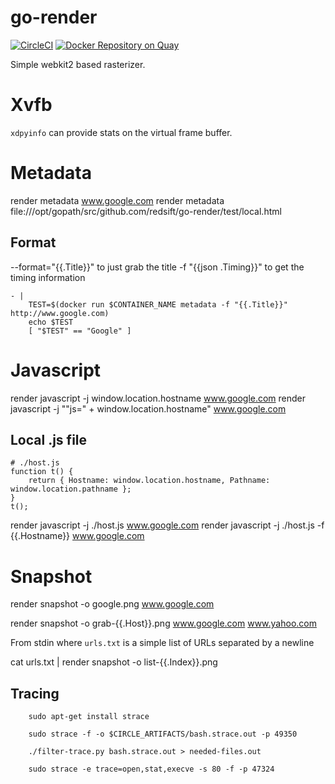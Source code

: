 # go-render

[![CircleCI](https://circleci.com/gh/Redsift/go-render.svg?style=svg)](https://circleci.com/gh/Redsift/go-render) [![Docker Repository on Quay](https://quay.io/repository/redsift/go-render/status "Docker Repository on Quay")](https://quay.io/repository/redsift/go-render)

Simple webkit2 based rasterizer. 

# Xvfb

`xdpyinfo` can provide stats on the virtual frame buffer.


# Metadata

render metadata www.google.com
render metadata file:///opt/gopath/src/github.com/redsift/go-render/test/local.html

## Format

--format="{{.Title}}" to just grab the title
-f "{{json .Timing}}" to get the timing information

    - |
        TEST=$(docker run $CONTAINER_NAME metadata -f "{{.Title}}" http://www.google.com)
        echo $TEST
        [ "$TEST" == "Google" ]

# Javascript

render javascript -j window.location.hostname  www.google.com
render javascript -j "\"js=\" + window.location.hostname"  www.google.com

## Local .js file

    # ./host.js
    function t() {
        return { Hostname: window.location.hostname, Pathname: window.location.pathname };
    }
    t();
    
render javascript -j ./host.js www.google.com
render javascript -j ./host.js -f {{.Hostname}} www.google.com

# Snapshot

render snapshot -o google.png www.google.com

render snapshot -o grab-{{.Host}}.png www.google.com www.yahoo.com

From stdin where `urls.txt` is a simple list of URLs separated by a newline

cat urls.txt | render snapshot -o list-{{.Index}}.png
        
        
## Tracing
        
        sudo apt-get install strace
        
        sudo strace -f -o $CIRCLE_ARTIFACTS/bash.strace.out -p 49350 
        
        ./filter-trace.py bash.strace.out > needed-files.out
        
        sudo strace -e trace=open,stat,execve -s 80 -f -p 47324
        
